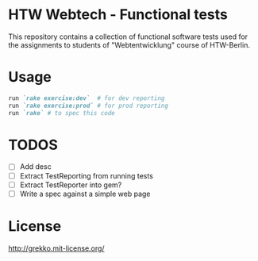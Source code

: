 # HTW Webtech - Functional tests
This repository contains a collection of functional software tests used for the assignments
to students of "Webtentwicklung" course of HTW-Berlin.

# Usage
~~~ ruby
run `rake exercise:dev`  # for dev reporting
run `rake exercise:prod` # for prod reporting
run `rake` # to spec this code
~~~


# TODOS
- [ ] Add desc
- [ ] Extract TestReporting from running tests
- [ ] Extract TestReporter into gem?
- [ ] Write a spec against a simple web page

# License
http://grekko.mit-license.org/
